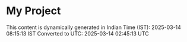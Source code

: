 # My Project

This content is dynamically generated in Indian Time (IST): 2025-03-14 08:15:13 IST
Converted to UTC: 2025-03-14 02:45:13 UTC
